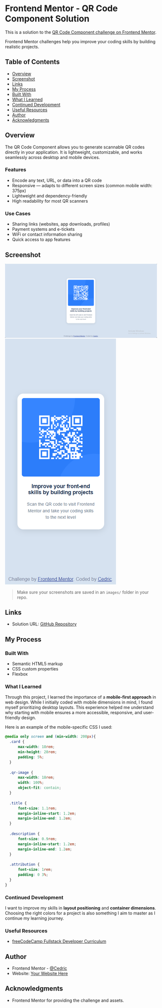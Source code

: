 # Frontend Mentor - QR Code Component Solution

This is a solution to the [QR Code Component challenge on Frontend Mentor](https://www.frontendmentor.io/challenges/qr-code-component-iux_sIO_H).

Frontend Mentor challenges help you improve your coding skills by building realistic projects.

## Table of Contents
- [Overview](#overview)
- [Screenshot](#screenshot)
- [Links](#links)
- [My Process](#my-process)
- [Built With](#built-with)
- [What I Learned](#what-i-learned)
- [Continued Development](#continued-development)
- [Useful Resources](#useful-resources)
- [Author](#author)
- [Acknowledgments](#acknowledgments)

## Overview
The QR Code Component allows you to generate scannable QR codes directly in your application. It is lightweight, customizable, and works seamlessly across desktop and mobile devices.

### Features
- Encode any text, URL, or data into a QR code
- Responsive — adapts to different screen sizes (common mobile width: 375px)
- Lightweight and dependency-friendly
- High readability for most QR scanners

### Use Cases
- Sharing links (websites, app downloads, profiles)
- Payment systems and e-tickets
- WiFi or contact information sharing
- Quick access to app features

## Screenshot
![QR Code Component on Desktop](/image.png)
![QR Code Component on Mobile](/image-1.png)

> Make sure your screenshots are saved in an `images/` folder in your repo.

## Links
- Solution URL: [GitHub Repository](https://github.com/YourUsername/qr-code-component)

## My Process

### Built With
- Semantic HTML5 markup
- CSS custom properties
- Flexbox

### What I Learned
Through this project, I learned the importance of a **mobile-first approach** in web design. While I initially coded with mobile dimensions in mind, I found myself prioritizing desktop layouts. This experience helped me understand why starting with mobile ensures a more accessible, responsive, and user-friendly design.

Here is an example of the mobile-specific CSS I used:

```css
@media only screen and (min-width: 200px){
  .card {
      max-width: 18rem;
      min-height: 28rem;
      padding: 5%;
  }

  .qr-image {
      max-width: 18rem;
      width: 100%;
      object-fit: contain;
  }

  .title {
      font-size: 1.1rem;
      margin-inline-start: 1.2em;
      margin-inline-end: 1.2em;
  }

  .description {
      font-size: 0.9rem;
      margin-inline-start: 1.2em;
      margin-inline-end: 1.2em;
  }

  .attribution {
      font-size: 1rem;
      padding: 0 3%;
  }
}
````

### Continued Development

I want to improve my skills in **layout positioning** and **container dimensions**. Choosing the right colors for a project is also something I aim to master as I continue my learning journey.

### Useful Resources

* [freeCodeCamp Fullstack Developer Curriculum](https://www.freecodecamp.org/)

## Author

* Frontend Mentor - [@Cedric](https://www.frontendmentor.io/profile/Cedric-Celestino)
* Website: [Your Website Here](https://www.your-site.com)

## Acknowledgments

* Frontend Mentor for providing the challenge and assets.

```
